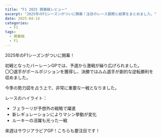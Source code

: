 ```yaml
---
title: "F1 2025 開幕戦レビュー"
excerpt: "2025年のF1シーズンがついに開幕！注目のレース展開と結果をまとめました。"
date: 2025-04-14
categories:
  - F1
tags:
  - 開幕戦
  - F1
---
```


2025年のF1シーズンがついに開幕！

初戦となったバーレーンGPでは、予選から激戦が繰り広げられました。  
〇〇選手がポールポジションを獲得し、決勝では△△選手が劇的な逆転勝利を収めました。

今季の勢力図を占う上で、非常に重要な一戦となりました。

レースのハイライト：

- フェラーリが予想外の戦略で躍進
- 新レギュレーションによりマシン挙動が変化
- ルーキーの活躍も光った一戦

来週はサウジアラビアGP！こちらも要注目です！
